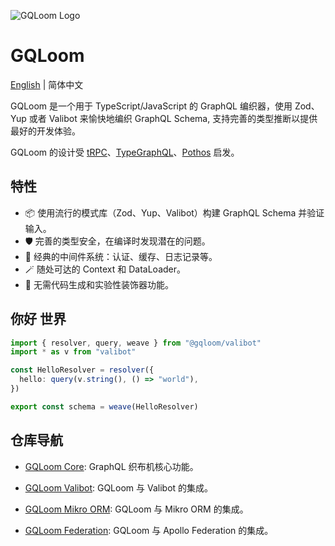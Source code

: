 ![GQLoom Logo](https://github.com/modevol-com/gqloom/blob/main/gqloom.svg?raw=true)

# GQLoom

[English](./README.md) | 简体中文

GQLoom 是一个用于 TypeScript/JavaScript 的 GraphQL 编织器，使用 Zod、Yup 或者 Valibot 来愉快地编织 GraphQL Schema, 支持完善的类型推断以提供最好的开发体验。

GQLoom 的设计受 [tRPC](https://trpc.io/)、[TypeGraphQL](https://typegraphql.com/)、[Pothos](https://pothos-graphql.dev/) 启发。

## 特性

- 📦 使用流行的模式库（Zod、Yup、Valibot）构建 GraphQL Schema 并验证输入。
- 🛡️ 完善的类型安全，在编译时发现潜在的问题。
- 🧩 经典的中间件系统：认证、缓存、日志记录等。
- 🪄 随处可达的 Context 和 DataLoader。
- 🔮 无需代码生成和实验性装饰器功能。

## 你好 世界

```ts
import { resolver, query, weave } from "@gqloom/valibot"
import * as v from "valibot"

const HelloResolver = resolver({
  hello: query(v.string(), () => "world"),
})

export const schema = weave(HelloResolver)
```

## 仓库导航

- [GQLoom Core](./packages/core/README.zh-CN.md): GraphQL 织布机核心功能。

- [GQLoom Valibot](./packages/valibot/README.zh-CN.md): GQLoom 与 Valibot 的集成。

- [GQLoom Mikro ORM](./packages/mikro-orm/README.zh-CN.md): GQLoom 与 Mikro ORM 的集成。

- [GQLoom Federation](./packages/federation/README.zh-CN.md): GQLoom 与 Apollo Federation 的集成。
